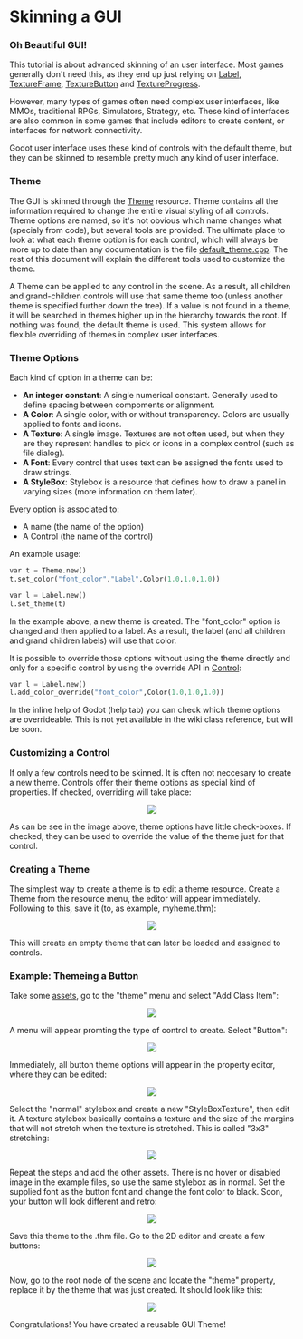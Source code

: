 # Skinning a GUI

### Oh Beautiful GUI!

This tutorial is about advanced skinning of an user interface. Most games generally don't need this, as they end up just relying on [Label](class_label), [TextureFrame](class_textureframe), [TextureButton](class_texturebutton) and [TextureProgress](class_textureprogress).

However, many types of games often need complex user interfaces, like MMOs, traditional RPGs, Simulators, Strategy, etc. These kind of interfaces are also common in some games that include editors to create content, or interfaces for network connectivity.

Godot user interface uses these kind of controls with the default theme, but they can be skinned to resemble pretty much any kind of user interface.

### Theme

The GUI is skinned through the [Theme](class_theme) resource. Theme contains all the information required to change the entire visual styling of all controls. Theme options are named, so it's not obvious which name changes what (specialy from code), but several tools are provided. The ultimate place to look at what each theme option is for each control, which will always be more up to date than any documentation is the file [default_theme.cpp](https://github.com/okamstudio/godot/blob/master/scene/resources/default_theme/default_theme.cpp). The rest of this document will explain the different tools used to customize the theme.

A Theme can be applied to any control in the scene. As a result, all children and grand-children controls will use that same theme too (unless another theme is specified further down the tree). If a value is not found in a theme, it will be searched in themes higher up in the hierarchy towards the root. If nothing was found, the default theme is used. This system allows for flexible overriding of themes in complex user interfaces.

### Theme Options

Each kind of option in a theme can be:

* **An integer constant**: A single numerical constant. Generally used to define spacing between compoments or alignment.
* **A Color**: A single color, with or without transparency. Colors are usually applied to fonts and icons.
* **A Texture**: A single image. Textures are not often used, but when they are they represent handles to pick or icons in a complex control (such as file dialog).
* **A Font**: Every control that uses text can be assigned the fonts used to draw strings.
* **A StyleBox**: Stylebox is a resource that defines how to draw a panel in varying sizes (more information on them later).

Every option is associated to:

* A name (the name of the option)
* A Control (the name of the control)

An example usage:


```python
var t = Theme.new()
t.set_color("font_color","Label",Color(1.0,1.0,1.0))

var l = Label.new()
l.set_theme(t)
```

In the example above, a new theme is created. The "font_color" option is changed and then applied to a label. As a result, the label (and all children and grand children labels) will use that color.

It is possible to override those options without using the theme directly and only for a specific control by using the override API in [Control](class_control#add_color_override):

```python
var l = Label.new()
l.add_color_override("font_color",Color(1.0,1.0,1.0))
```

In the inline help of Godot (help tab) you can check which theme options are overrideable. This is not yet available in the wiki class reference, but will be soon.


### Customizing a Control

If only a few controls need to be skinned. It is often not neccesary to create a new theme. Controls offer their theme options as special kind of properties. If checked, overriding will take place:

<p align="center"><img src="images/themecheck.png"></p>


As can be see in the image above, theme options have little check-boxes. If checked, they can be used to override the value of the theme just for that control.

### Creating a Theme

The simplest way to create a theme is to edit a theme resource. Create a Theme from the resource menu, the editor will appear immediately. Following to this, save it (to, as example, myheme.thm):

<p align="center"><img src="images/themecheck.png"></p>

This will create an empty theme that can later be loaded and assigned to controls.

### Example: Themeing a Button

Take some [assets](media/skin_assets.zip), go to the "theme" menu and select "Add Class Item":

<p align="center"><img src="images/themeci.png"></p>

A menu will appear promting the type of control to create. Select "Button":

<p align="center"><img src="images/themeci2.png"></p>

Immediately, all button theme options will appear in the property editor, where they can be edited:

<p align="center"><img src="images/themeci3.png"></p>

Select the "normal" stylebox and create a new "StyleBoxTexture", then edit it. A texture stylebox basically contains a texture and the size of the margins that will not stretch when the texture is stretched. This is called "3x3" stretching:

<p align="center"><img src="images/sb1.png"></p>

Repeat the steps and add the other assets. There is no hover or disabled image in the example files, so use the same stylebox as in normal. Set the supplied font as the button font and change the font color to black. Soon, your button will look different and retro:

<p align="center"><img src="images/sb2.png"></p>

Save this theme to the .thm file. Go to the 2D editor and create a few buttons:

<p align="center"><img src="images/skinbuttons1.png"></p>

Now, go to the root node of the scene and locate the "theme" property, replace it by the theme that was just created. It should look like this:

<p align="center"><img src="images/skinbuttons2.png"></p>

Congratulations! You have created a reusable GUI Theme!







